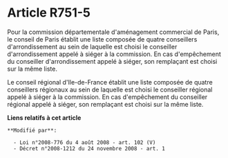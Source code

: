 # Article R751-5

Pour la commission départementale d'aménagement commercial de Paris, le conseil de Paris établit une liste composée de quatre
conseillers d'arrondissement au sein de laquelle est choisi le conseiller d'arrondissement appelé à siéger à la commission.
En cas d'empêchement du conseiller d'arrondissement appelé à siéger, son remplaçant est choisi sur la même liste. 

Le conseil régional d'Ile-de-France établit une liste composée de quatre conseillers régionaux au sein de laquelle est choisi
le conseiller régional appelé à siéger à la commission. En cas d'empêchement du conseiller régional appelé à siéger, son
remplaçant est choisi sur la même liste.

**Liens relatifs à cet article**

	**Modifié par**:

	  - Loi n°2008-776 du 4 août 2008 - art. 102 (V)
	  - Décret n°2008-1212 du 24 novembre 2008 - art. 1
